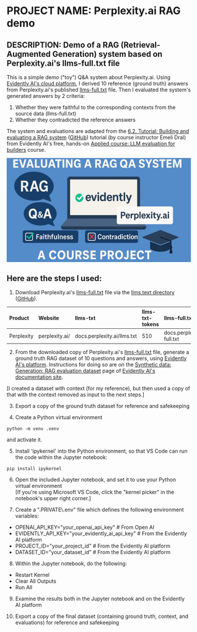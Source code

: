 # PROJECT NAME: Perplexity.ai RAG demo
## DESCRIPTION: Demo of a RAG (Retrieval-Augmented Generation) system based on Perplexity.ai's llms-full.txt file

This is a simple demo ("toy") Q&A system about Perplexity.ai. Using [Evidently AI's cloud platform](https://app.evidently.cloud), I derived 10 reference (ground truth) answers from Perplexity.ai's published [llms-full.txt](https://docs.perplexity.ai/llms-full.txt) file. Then I evaluated the system's generated answers by 2 criteria:
1. Whether they were faithful to the corresponding contexts from the source data (llms-full.txt)
2. Whether they contradicted the reference answers

The system and evaluations are adapted from the [6.2. Tutorial: Building and evaluating a RAG system](https://www.youtube.com/watch?v=jckp5R09Afg) ([GitHub](https://github.com/evidentlyai/community-examples/blob/main/learn/LLMCourse_RAG_Evals.ipynb)) tutorial (by course instructor Emeli Dral) from Evidently AI's free, hands-on [Applied course: LLM evaluation for builders](https://www.evidentlyai.com/llm-evaluation-course-practice) course.

![Evaluating a RAG QA System](.images/Evaluating%20a%20RAG%20QA%20System.gif)

## Here are the steps I used:

1. Download Perplexity.ai's [llms-full.txt](https://docs.perplexity.ai/llms-full.txt) file via the [llms.text directory](https://llmstxt.site/) ([GitHub](https://github.com/krish-adi/llmstxt-site)).

| Product | Website | llms-txt | llms-txt-tokens | llms-full.txt | llms-full.txt-tokens |
| :-- | :-- | :-- | :-- | :-- | :-- |
| Perplexity | perplexity.ai/ | docs.perplexity.ai/llms.txt | 510 | docs.perplexity.ai/llms-full.txt | 16583 |

2. From the downloaded copy of Perplexity.ai's [llms-full.txt](https://docs.perplexity.ai/llms-full.txt) file, generate a ground truth RAG dataset of 10 questions and answers, using [Evidently AI's platform](https://app.evidently.cloud).
Instructions for doing so are on the [Synthetic data: Generation: RAG evaluation dataset](https://docs.evidentlyai.com/synthetic-data/rag_data) page of [Evidently AI's documentation site](https://docs.evidentlyai.com).

[I created a dataset with context (for my reference), but then used a copy of that with the context removed as input to the next steps.]

3. Export a copy of the ground truth dataset for reference and safekeeping

4. Create a Python virtual environment
```
python -m venv .venv
```
and activate it.

5. Install 'ipykernel' into the Python environment, so that VS Code can run the code within the Jupyter notebook:
```
pip install ipykernel
```

6. Open the included Jupyter notebook, and set it to use your Python virtual environment<br>
[If you're using Microsoft VS Code, click the "kernel picker" in the notebook's upper right corner.]

7. Create a ".PRIVATE\\.env" file which defines the following environment variables:
- OPENAI_API_KEY="your_openai_api_key"            # From Open AI
- EVIDENTLY_API_KEY="your_evidently_ai_api_key"  # From the Evidently AI platform
- PROJECT_ID="your_project_id"                    # From the Evidently AI platform
- DATASET_ID="your_dataset_id"                    # From the Evidently AI platform

8. Within the Jupyter notebook, do the following:
- Restart Kernel
- Clear All Outputs
- Run All

9. Examine the results both in the Jupyter notebook and on the Evidently AI platform

10. Export a copy of the final dataset (containing ground truth, context, and evaluations) for reference and safekeeping